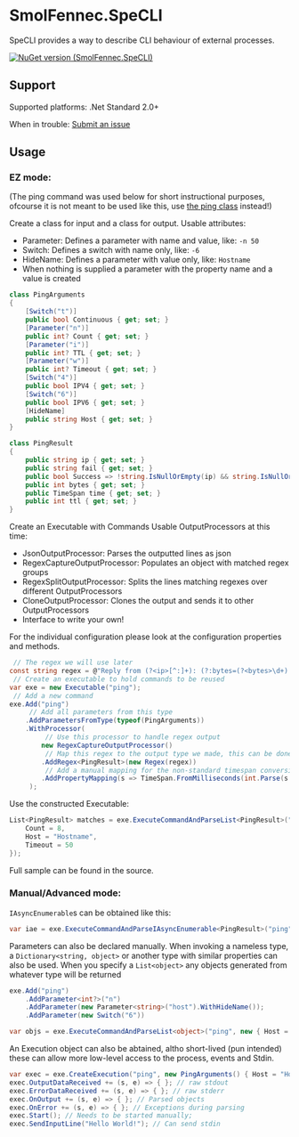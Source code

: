 # SmolFennec.SpeCLI
SpeCLI provides a way to describe CLI behaviour of external processes.



[![NuGet version (SmolFennec.SpeCLI)](https://img.shields.io/nuget/v/SmolFennec.SpeCLI.svg)](https://www.nuget.org/packages/SmolFennec.SpeCLI/)

## Support

Supported platforms: .Net Standard 2.0+

When in trouble:
[Submit an issue](https://github.com/Levi--G/JsonHCS.Net/issues)

## Usage

### EZ mode:

(The ping command was used below for short instructional purposes, ofcourse it is not meant to be used like this, use [the ping class](https://docs.microsoft.com/en-us/dotnet/api/system.net.networkinformation.ping?view=netcore-3.1) instead!)

Create a class for input and a class for output.
Usable attributes:
- Parameter: Defines a parameter with name and value, like: `-n 50`
- Switch: Defines a switch with name only, like: `-6`
- HideName: Defines a parameter with value only, like: `Hostname`
- When nothing is supplied a parameter with the property name and a value is created

```cs
class PingArguments
{
    [Switch("t")]
    public bool Continuous { get; set; }
    [Parameter("n")]
    public int? Count { get; set; }
    [Parameter("i")]
    public int? TTL { get; set; }
    [Parameter("w")]
    public int? Timeout { get; set; }
    [Switch("4")]
    public bool IPV4 { get; set; }
    [Switch("6")]
    public bool IPV6 { get; set; }
    [HideName]
    public string Host { get; set; }
}

class PingResult
{
    public string ip { get; set; }
    public string fail { get; set; }
    public bool Success => !string.IsNullOrEmpty(ip) && string.IsNullOrEmpty(fail);
    public int bytes { get; set; }
    public TimeSpan time { get; set; }
    public int ttl { get; set; }
}
```

Create an Executable with Commands
Usable OutputProcessors at this time:
- JsonOutputProcessor: Parses the outputted lines as json
- RegexCaptureOutputProcessor: Populates an object with matched regex groups
- RegexSplitOutputProcessor: Splits the lines matching regexes over different OutputProcessors
- CloneOutputProcessor: Clones the output and sends it to other OutputProcessors
- Interface to write your own!

For the individual configuration please look at the configuration properties and methods.

```cs
 // The regex we will use later
const string regex = @"Reply from (?<ip>[^:]+): (?:bytes=(?<bytes>\d+) time[^\d]*(?<time>[^ ]+) TTL=(?<ttl>\d+)|(?<fail>.+))";
 // Create an executable to hold commands to be reused
var exe = new Executable("ping");
 // Add a new command
exe.Add("ping")
     // Add all parameters from this type
    .AddParametersFromType(typeof(PingArguments))
    .WithProcessor(
         // Use this processor to handle regex output
        new RegexCaptureOutputProcessor()
         // Map this regex to the output type we made, this can be done multiple times
        .AddRegex<PingResult>(new Regex(regex))
         // Add a manual mapping for the non-standard timespan conversion
        .AddPropertyMapping(s => TimeSpan.FromMilliseconds(int.Parse(s.TrimEnd('m', 's'))))
     );
```

Use the constructed Executable:

```cs
List<PingResult> matches = exe.ExecuteCommandAndParseList<PingResult>("ping", new PingArguments() {
    Count = 8,
    Host = "Hostname",
    Timeout = 50
});
```

Full sample can be found in the source.

### Manual/Advanced mode:

`IAsyncEnumerable`s can be obtained like this:
```cs
var iae = exe.ExecuteCommandAndParseIAsyncEnumerable<PingResult>("ping", new PingArguments() { Host = "Hostname" });
```

Parameters can also be declared manually. When invoking a nameless type, a `Dictionary<string, object>` or another type with similar properties can also be used. When you specify a `List<object>` any objects generated from whatever type will be returned

```cs
exe.Add("ping")
    .AddParameter<int?>("n")
    .AddParameter(new Parameter<string>("host").WithHideName());
    .AddParameter(new Switch("6"))

var objs = exe.ExecuteCommandAndParseList<object>("ping", new { Host = "Hostname" });
```

An Execution object can also be abtained, altho short-lived (pun intended) these can allow more low-level access to the process, events and Stdin.

```cs
var exec = exe.CreateExecution("ping", new PingArguments() { Host = "Hostname" });
exec.OutputDataReceived += (s, e) => { }; // raw stdout
exec.ErrorDataReceived += (s, e) => { }; // raw stderr
exec.OnOutput += (s, e) => { }; // Parsed objects
exec.OnError += (s, e) => { }; // Exceptions during parsing
exec.Start(); // Needs to be started manually;
exec.SendInputLine("Hello World!"); // Can send stdin
```